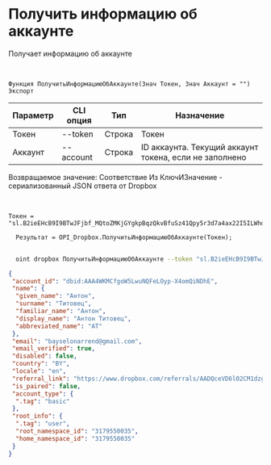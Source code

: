 ﻿---
sidebar_position: 4
---

# Получить информацию об аккаунте
 Получает информацию об аккаунте


<br/>


`Функция ПолучитьИнформациюОбАккаунте(Знач Токен, Знач Аккаунт = "") Экспорт`

  | Параметр | CLI опция | Тип | Назначение |
  |-|-|-|-|
  | Токен | --token | Строка | Токен |
  | Аккаунт | --account | Строка | ID аккаунта. Текущий аккаунт токена, если не заполнено |

  
  Возвращаемое значение:   Соответствие Из КлючИЗначение - сериализованный JSON ответа от Dropbox

<br/>




```bsl title="Пример кода"
Токен = "sl.B2ieEHcB9I9BTwJFjbf_MQtoZMKjGYgkpBqzQkvBfuSz41Qpy5r3d7a4ax22I5ILWhd9KLbN5L...";
  
  Результат = OPI_Dropbox.ПолучитьИнформациюОбАккаунте(Токен);
```
	


```sh title="Пример команды CLI"
    
  oint dropbox ПолучитьИнформациюОбАккаунте --token "sl.B2ieEHcB9I9BTwJFjbf_MQtoZMKjGYgkpBqzQkvBfuSz41Qpy5r3d7a4ax22I5ILWhd9KLbN5L..." --account %account%

```

```json title="Результат"
{
 "account_id": "dbid:AAA4WKMCfgoW5LwuNQFeLOyp-X4omQiNDhE",
 "name": {
  "given_name": "Антон",
  "surname": "Титовец",
  "familiar_name": "Антон",
  "display_name": "Антон Титовец",
  "abbreviated_name": "АТ"
 },
 "email": "bayselonarrend@gmail.com",
 "email_verified": true,
 "disabled": false,
 "country": "BY",
 "locale": "en",
 "referral_link": "https://www.dropbox.com/referrals/AADQceVD6l02CM1dzgLM7s_o8gdaPXKc7oM?src=app9-2724483",
 "is_paired": false,
 "account_type": {
  ".tag": "basic"
 },
 "root_info": {
  ".tag": "user",
  "root_namespace_id": "3179550035",
  "home_namespace_id": "3179550035"
 }
}
```
